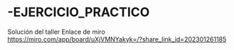 # -EJERCICIO_PRACTICO
Solución del taller 
Enlace de miro  https://miro.com/app/board/uXjVMNYakyk=/?share_link_id=202301261185
